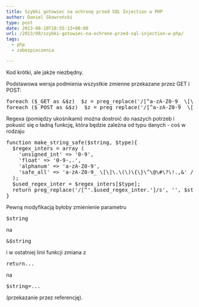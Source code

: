 ```yaml
---
title: Szybki gotowiec na ochronę przed SQL Injection w PHP
author: Daniel Skowroński
type: post
date: 2013-08-10T18:55:13+00:00
url: /2013/08/szybki-gotowiec-na-ochrone-przed-sql-injection-w-php/
tags:
  - php
  - zabezpieczenia

---
```

Kod krótki, ale jakże niezbędny.  
<!--break--> Podstawowa wersja podmienia wszystkie zmienne przekazane przez GET i POST: 

<pre class="EnlighterJSRAW php">foreach ($_GET as &$z)  $z = preg_replace('/[^a-zA-Z0-9_ \[\]\.\(\)\{\}\^\@\#\?\!.,&]/s', '', $z);
foreach ($_POST as &$z)  $z = preg_replace('/[^a-zA-Z0-9_ \[\]\.\(\)\{\}\^\@\#\?\!.,&-]/s', '', $z);
</pre>

Regexa (pomiędzy ukośnikami) można dostroić do naszych potrzeb i pokusić się o ładną funkcję, która będzie zależna od typu danych - coś w rodzaju 

<pre class="EnlighterJSRAW php">function make_string_safe($string, $type){
  $regex_inters = array ( 
    'unsigned_int' => '0-9', 
    'float' => '0-9-,.', 
    'alphanum' => 'a-zA-Z0-9',
    'safe_all' => 'a-zA-Z0-9_ \[\]\.\(\)\{\}\^\@\#\?\!.,&' /* bezpieczne dla zapytań SQL */
  );
  $used_regex_inter = $regex_inters[$type];
  return preg_replace('/[^'.$used_regex_inter.']/s', '', $string);
}
</pre>

Pewną modyfikacją byłoby zmienienie parametru 

<pre style="display: inline !important;">$string</pre>

na 

<pre style="display: inline !important;">&$string</pre>

i w ostatniej linii funkcji zmiana z 

<pre style="display: inline !important;">return...</pre>

na 

<pre style="display: inline !important;">$string=...</pre>

(przekazanie przez referencję).